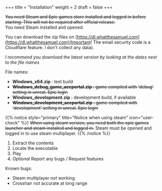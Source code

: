 +++
title = "Installation"
weight = 2
draft = false
+++
    
~~You need Steam and Epic games store installed and logged in before starting. This will not be required after official release.~~    
You need Steam installed and opened.
    
You can download the zip files on [https://dl.whatthesamuel.com](https://dl.whatthesamuel.com)(Important! The email security code is a Cloudflare feature. I don't collect any data). 
    
*I recommend you download the latest version by looking at the dates next to the file names*
    
File names:
- **Windows_x64.zip** : test build
- ~~**Windows_debug_game_accportal.zip** : game compiled with 'debug' setting in unreal. Epic login~~
- **Windows_development.zip** : development build, if available
- ~~**Windows_development_accportal.zip** : game compiled with 'development' setting in unreal. Epic login~~


{{% notice style="primary" title="Notice when using steam" icon="user-check" %}}
~~When using steam version, you need both the epic games launcher and steam installed and logged in.~~ Steam must be opened and logged in to use steam multiplayer.
{{% /notice %}}

1. Extract the contents
2. Locate the executable
3. Play
4. *Optional* Report any bugs / Request features
    
Known bugs:   
- Steam multiplayer not working
- Crosshair not accurate at long range